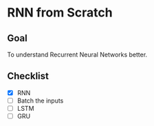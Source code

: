 # RNN from Scratch

## Goal

To understand Recurrent Neural Networks better.

## Checklist

- [x] RNN
- [ ] Batch the inputs
- [ ] LSTM
- [ ] GRU

